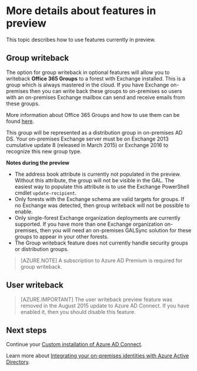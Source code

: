 <properties
   pageTitle="Azure AD Connect: Features in preview | Microsoft Azure"
   description="This topic describes in more detail features which are in preview in Azure AD Connect."
   services="active-directory"
   documentationCenter=""
   authors="andkjell"
   manager="femila"
   editor=""/>

<tags
   ms.service="active-directory"  
   ms.workload="identity"
   ms.tgt_pltfrm="na"
   ms.devlang="na"
   ms.topic="article"
   ms.date="06/27/2016"
   ms.author="billmath"/>

# More details about features in preview
This topic describes how to use features currently in preview.

## Group writeback
The option for group writeback in optional features will allow you to writeback **Office 365 Groups** to a forest with Exchange installed. This is a group which is always mastered in the cloud. If you have Exchange on-premises then you can write back these groups to on-premises so users with an on-premises Exchange mailbox can send and receive emails from these groups.

More information about Office 365 Groups and how to use them can be found [here](http://aka.ms/O365g).

This group will be represented as a distribution group in on-premises AD DS. Your on-premises Exchange server must be on Exchange 2013 cumulative update 8 (released in March 2015) or Exchange 2016 to recognize this new group type.

**Notes during the preview**

- The address book attribute is currently not populated in the preview. Without this attribute, the group will not be visible in the GAL. The easiest way to populate this attribute is to use the Exchange PowerShell cmdlet `update-recipient`.
- Only forests with the Exchange schema are valid targets for groups. If no Exchange was detected, then group writeback will not be possible to enable.
- Only single-forest Exchange organization deployments are currently supported. If you have more than one Exchange organization on-premises, then you will need an on-premises GALSync solution for these groups to appear in your other forests.
- The Group writeback feature does not currently handle security groups or distribution groups.

>[AZURE.NOTE] A subscription to Azure AD Premium is required for group writeback.

## User writeback
> [AZURE.IMPORTANT] The user writeback preview feature was removed in the August 2015 update to Azure AD Connect. If you have enabled it, then you should disable this feature.

## Next steps
Continue your [Custom installation of Azure AD Connect](./aad-connect/active-directory-aadconnect-get-started-custom.md).

Learn more about [Integrating your on-premises identities with Azure Active Directory](active-directory-aadconnect.md).
